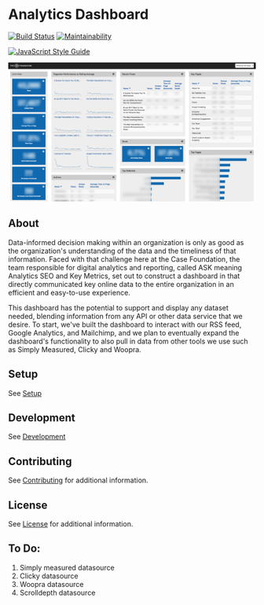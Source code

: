 # Analytics Dashboard

[![Build Status](https://travis-ci.org/casefoundation/analytics-dashboard.svg?branch=master)](https://travis-ci.org/casefoundation/analytics-dashboard)
[![Maintainability](https://api.codeclimate.com/v1/badges/c66b6ad7385bea3a422b/maintainability)](https://codeclimate.com/github/casefoundation/analytics-dashboard/maintainability)

[![JavaScript Style Guide](https://cdn.rawgit.com/standard/standard/master/badge.svg)](https://github.com/standard/standard)

![Screenshot](doc/screenshot.png)

## About

Data-informed decision making within an organization is only as good as the organization's understanding of the data and the timeliness of that information. Faced with that challenge here at the Case Foundation, the team responsible for digital analytics and reporting, called ASK meaning Analytics SEO and Key Metrics, set out to construct a dashboard in that directly communicated key online data to the entire organization in an efficient and easy-to-use experience. 

This dashboard has the potential to support and display any dataset needed, blending information from any API or other data service that we desire. To start, we've built the dashboard to interact with our RSS feed, Google Analytics, and Mailchimp, and we plan to eventually expand the dashboard's functionality to also pull in data from other tools we use such as Simply Measured, Clicky and Woopra.

## Setup

See [Setup](doc/Setup.md)

## Development

See [Development](doc/Development.md)

## Contributing

See [Contributing](Contributing.md) for additional information.

## License

See [License](License.txt) for additional information.

## To Do:

1. Simply measured datasource
1. Clicky datasource
1. Woopra datasource
1. Scrolldepth datasource
